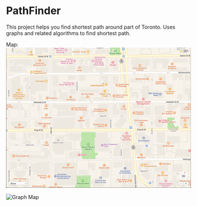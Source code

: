 # PathFinder

This project helps you find shortest path around part of Toronto.
Uses graphs and related algorithms to find shortest path.



Map:
![Map](resources/map.png)

![Graph Map](resources/node_map.png)


